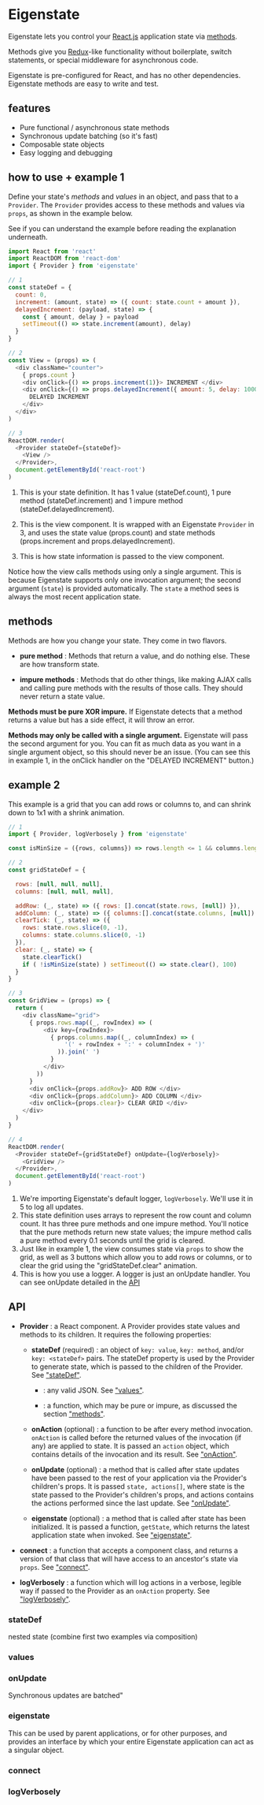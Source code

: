 # Eigenstate

Eigenstate lets you control your [React.js](https://facebook.github.io/react/) application state via [methods](https://github.com/8balloon/eigenstate#methods).

Methods give you [Redux](https://github.com/reactjs/redux)-like functionality without boilerplate, switch statements, or special middleware for asynchronous code.

Eigenstate is pre-configured for React, and has no other dependencies. Eigenstate methods are easy to write and test.

## features

* Pure functional / asynchronous state methods
* Synchronous update batching (so it's fast)
* Composable state objects
* Easy logging and debugging

## how to use + example 1

Define your state's *methods* and *values* in an object, and pass that to a ```Provider```. The ```Provider``` provides access to these methods and values via ```props```, as shown in the example below.

See if you can understand the example before reading the explanation underneath.

```js
import React from 'react'
import ReactDOM from 'react-dom'
import { Provider } from 'eigenstate'

// 1
const stateDef = {
  count: 0,
  increment: (amount, state) => ({ count: state.count + amount }),
  delayedIncrement: (payload, state) => {
    const { amount, delay } = payload
    setTimeout(() => state.increment(amount), delay)
  }
}

// 2
const View = (props) => (
  <div className="counter">
    { props.count }
    <div onClick={() => props.increment(1)}> INCREMENT </div>
    <div onClick={() => props.delayedIncrement({ amount: 5, delay: 1000 })}>
      DELAYED INCREMENT
    </div>
  </div>
)

// 3
ReactDOM.render(
  <Provider stateDef={stateDef}>
    <View />
  </Provider>,
  document.getElementById('react-root')  
)
```

1. This is your state definition. It has 1 value (stateDef.count), 1 pure method (stateDef.increment) and 1 impure method (stateDef.delayedIncrement).

2. This is the view component. It is wrapped with an Eigenstate ```Provider``` in 3, and uses the state value (props.count) and state methods (props.increment and props.delayedIncrement).

3. This is how state information is passed to the view component.

Notice how the view calls methods using only a single argument. This is because Eigenstate supports only one invocation argument; the second argument (```state```) is provided automatically. The ```state``` a method sees is always the most recent application state.

## methods

Methods are how you change your state. They come in two flavors.

  * **pure method** : Methods that return a value, and do nothing else. These are how transform state.

  * **impure methods** : Methods that do other things, like making AJAX calls and calling pure methods with the results of those calls. They should never return a state value.

**Methods must be pure XOR impure.** If Eigenstate detects that a method returns a value but has a side effect, it will throw an error.

**Methods may only be called with a single argument.** Eigenstate will pass the second argument for you. You can fit as much data as you want in a single argument object, so this should never be an issue. (You can see this in example 1, in the onClick handler on the "DELAYED INCREMENT" button.)

## example 2

This example is a grid that you can add rows or columns to, and can shrink down to 1x1 with a shrink animation.

```js
// 1
import { Provider, logVerbosely } from 'eigenstate'

const isMinSize = ({rows, columns}) => rows.length <= 1 && columns.length <= 1

// 2
const gridStateDef = {

  rows: [null, null, null],
  columns: [null, null, null],

  addRow: (_, state) => ({ rows: [].concat(state.rows, [null]) }),
  addColumn: (_, state) => ({ columns:[].concat(state.columns, [null]) }),
  clearTick: (_, state) => ({
    rows: state.rows.slice(0, -1),
    columns: state.columns.slice(0, -1)
  }),
  clear: (_, state) => {
    state.clearTick()
    if ( !isMinSize(state) ) setTimeout(() => state.clear(), 100)
  }
}

// 3
const GridView = (props) => {
  return (
    <div className="grid">
      { props.rows.map((_, rowIndex) => (
          <div key={rowIndex}>
            { props.columns.map((_, columnIndex) => (
                '(' + rowIndex + ':' + columnIndex + ')'
              )).join(' ')
            }
          </div>
        ))
      }
      <div onClick={props.addRow}> ADD ROW </div>
      <div onClick={props.addColumn}> ADD COLUMN </div>
      <div onClick={props.clear}> CLEAR GRID </div>
    </div>
  )
}

// 4
ReactDOM.render(
  <Provider stateDef={gridStateDef} onUpdate={logVerbosely}>
    <GridView />
  </Provider>,
  document.getElementById('react-root')  
)
```

1. We're importing Eigenstate's default logger, ```logVerbosely```. We'll use it in 5 to log all updates.
2. This state definition uses arrays to represent the row count and column count. It has three pure methods and one impure method. You'll notice that the pure methods return new state values; the impure method calls a pure method every 0.1 seconds until the grid is cleared.
3. Just like in example 1, the view consumes state via ```props``` to show the grid, as well as 3 buttons which allow you to add rows or columns, or to clear the grid using the "gridStateDef.clear" animation.
4. This is how you use a logger. A logger is just an onUpdate handler. You can see onUpdate detailed in the [API](https://github.com/8balloon/eigenstate#API)

## API

* **Provider** : a React component. A Provider provides state values and methods to its children. It requires the following properties:

  * **stateDef** (required) : an object of ```key: value```, ```key: method```, and/or ```key: <stateDef>``` pairs. The stateDef property is used by the Provider to generate state, which is passed to the children of the Provider. See ["stateDef"](https://github.com/8balloon/eigenstate#stateDef).

    * **<value>** : any valid JSON. See ["values"](https://github.com/8balloon/eigenstate#values).

    * **<method>** : a function, which may be pure or impure, as discussed the section ["methods"](https://github.com/8balloon/eigenstate#methods).

  * **onAction** (optional) : a function to be after every method invocation. ```onAction``` is called before the returned values of the invocation (if any) are applied to state. It is passed an ```action``` object, which contains details of the invocation and its result. See ["onAction"](https://github.com/8balloon/eigenstate#onAction).

  * **onUpdate** (optional) : a method that is called after state updates have been passed to the rest of your application via the Provider's children's props. It is passed ```state, actions[]```, where state is the state passed to the Provider's children's props, and actions contains the actions performed since the last update. See ["onUpdate"](https://github.com/8balloon/eigenstate#onUpdate).

  * **eigenstate** (optional) : a method that is called after state has been initialized. It is passed a function, ```getState```, which returns the latest application state when invoked. See ["eigenstate"](https://github.com/8balloon/eigenstate#eigenstate).

* **connect** : a function that accepts a component class, and returns a version of that class that will have access to an ancestor's state via ```props```. See ["connect"](https://github.com/8balloon/eigenstate#connect).

* **logVerbosely** : a function which will log actions in a verbose, legible way if passed to the Provider as an ```onAction``` property. See ["logVerbosely"](https://github.com/8balloon/eigenstate#logVerbosely).


### stateDef

nested state (combine first two examples via composition)

### values


### onUpdate

Synchronous updates are batched"


### eigenstate
This can be used by parent applications, or for other purposes, and provides an interface by which your entire Eigenstate application can act as a singular object.

### connect

### logVerbosely
